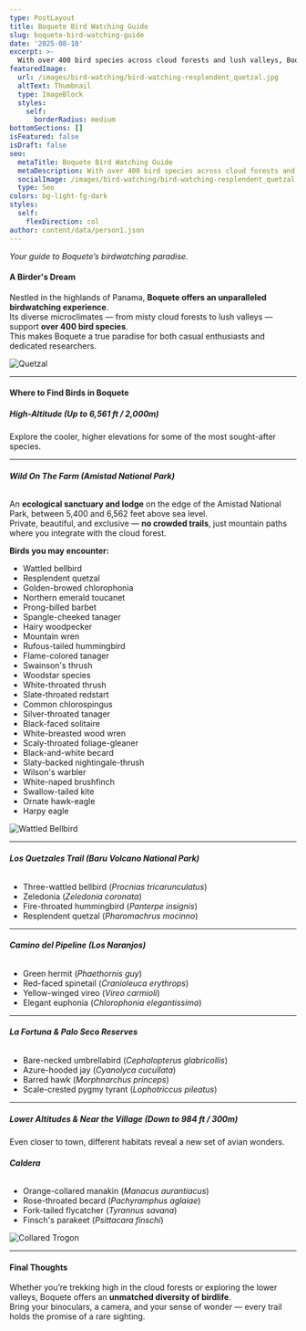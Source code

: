 ```yaml
---
type: PostLayout
title: Boquete Bird Watching Guide
slug: boquete-bird-watching-guide
date: '2025-08-10'
excerpt: >-
  With over 400 bird species across cloud forests and lush valleys, Boquete is a world-class birdwatching destination. From Resplendent Quetzals to Harpy Eagles, discover the best trails and spots to see Panama’s most spectacular birds.
featuredImage:
  url: /images/bird-watching/bird-watching-resplendent_quetzal.jpg
  altText: Thumbnail
  type: ImageBlock
  styles:
    self:
      borderRadius: medium
bottomSections: []
isFeatured: false
isDraft: false
seo:
  metaTitle: Boquete Bird Watching Guide
  metaDescription: With over 400 bird species across cloud forests and lush valleys, Boquete is a world-class birdwatching destination. From Resplendent Quetzals to Harpy Eagles, discover the best trails and spots to see Panama’s most spectacular birds.
  socialImage: /images/bird-watching/bird-watching-resplendent_quetzal.jpg
  type: Seo
colors: bg-light-fg-dark
styles:
  self:
    flexDirection: col
author: content/data/person1.json
---
```


_Your guide to Boquete’s birdwatching paradise._

#### A Birder's Dream

Nestled in the highlands of Panama, **Boquete offers an unparalleled birdwatching experience**.  
Its diverse microclimates — from misty cloud forests to lush valleys — support **over 400 bird species**.  
This makes Boquete a true paradise for both casual enthusiasts and dedicated researchers.

![Quetzal](/images/bird-watching/bird-watching-resplendent_quetzal.jpg)

---

#### Where to Find Birds in Boquete

##### **High-Altitude (Up to 6,561 ft / 2,000m)**

Explore the cooler, higher elevations for some of the most sought-after species.

---

###### **Wild On The Farm (Amistad National Park)**

An **ecological sanctuary and lodge** on the edge of the Amistad National Park, between 5,400 and 6,562 feet above sea level.  
Private, beautiful, and exclusive — **no crowded trails**, just mountain paths where you integrate with the cloud forest.

**Birds you may encounter:**

- Wattled bellbird
- Resplendent quetzal
- Golden-browed chlorophonia
- Northern emerald toucanet
- Prong-billed barbet
- Spangle-cheeked tanager
- Hairy woodpecker
- Mountain wren
- Rufous-tailed hummingbird
- Flame-colored tanager
- Swainson's thrush
- Woodstar species
- White-throated thrush
- Slate-throated redstart
- Common chlorospingus
- Silver-throated tanager
- Black-faced solitaire
- White-breasted wood wren
- Scaly-throated foliage-gleaner
- Black-and-white becard
- Slaty-backed nightingale-thrush
- Wilson's warbler
- White-naped brushfinch
- Swallow-tailed kite
- Ornate hawk-eagle
- Harpy eagle

![Wattled Bellbird](/images/bird-watching/bird-watching-38.jpg)

---

###### **Los Quetzales Trail (Baru Volcano National Park)**

- Three-wattled bellbird (_Procnias tricarunculatus_)
- Zeledonia (_Zeledonia coronata_)
- Fire-throated hummingbird (_Panterpe insignis_)
- Resplendent quetzal (_Pharomachrus mocinno_)

---

###### **Camino del Pipeline (Los Naranjos)**

- Green hermit (_Phaethornis guy_)
- Red-faced spinetail (_Cranioleuca erythrops_)
- Yellow-winged vireo (_Vireo carmioli_)
- Elegant euphonia (_Chlorophonia elegantissima_)

---

###### **La Fortuna & Palo Seco Reserves**

- Bare-necked umbrellabird (_Cephalopterus glabricollis_)
- Azure-hooded jay (_Cyanolyca cucullata_)
- Barred hawk (_Morphnarchus princeps_)
- Scale-crested pygmy tyrant (_Lophotriccus pileatus_)

---

##### **Lower Altitudes & Near the Village (Down to 984 ft / 300m)**

Even closer to town, different habitats reveal a new set of avian wonders.

###### **Caldera**

- Orange-collared manakin (_Manacus aurantiacus_)
- Rose-throated becard (_Pachyramphus aglaiae_)
- Fork-tailed flycatcher (_Tyrannus savana_)
- Finsch's parakeet (_Psittacara finschi_)

![Collared Trogon](/images/bird-watching/bird-watching-7.jpg)

---

#### Final Thoughts

Whether you’re trekking high in the cloud forests or exploring the lower valleys, Boquete offers an **unmatched diversity of birdlife**.  
Bring your binoculars, a camera, and your sense of wonder — every trail holds the promise of a rare sighting.
